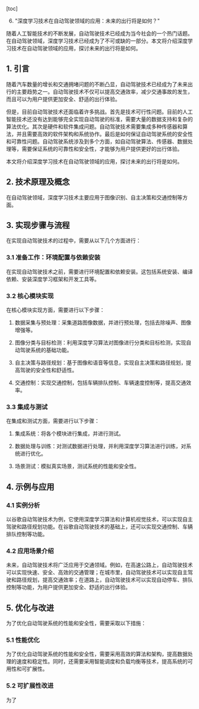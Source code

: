 
[toc]                    
                
                
6. "深度学习技术在自动驾驶领域的应用：未来的出行将是如何？"

随着人工智能技术的不断发展，自动驾驶技术已经成为当今社会的一个热门话题。在自动驾驶领域，深度学习技术已经成为了不可或缺的一部分。本文将介绍深度学习技术在自动驾驶领域的应用，探讨未来的出行将是如何。

## 1. 引言

随着汽车数量的增长和交通拥堵问题的不断凸显，自动驾驶技术已经成为了未来出行的主要趋势之一。自动驾驶技术不仅可以提高交通效率，减少交通事故的发生，而且可以为用户提供更加安全、舒适的出行体验。

但是，目前自动驾驶技术还面临着许多挑战。首先是技术可行性问题。目前的人工智能技术还没有达到能够完全实现自动驾驶的标准，需要大量的数据支持和复杂的算法优化。其次是硬件和软件集成问题。自动驾驶技术需要集成多种传感器和算法，并且需要高效的软件架构和系统协作。最后是如何保证自动驾驶系统的安全性和可靠性问题。自动驾驶系统涉及到多个方面，如自动驾驶算法、传感器、数据处理等，需要保证系统的可靠性和安全性，才能够为用户提供更好的出行体验。

本文将介绍深度学习技术在自动驾驶领域的应用，探讨未来的出行将是如何。

## 2. 技术原理及概念

在自动驾驶领域，深度学习技术主要应用于图像识别、自主决策和交通控制等方面。

## 3. 实现步骤与流程

在实现自动驾驶技术的过程中，需要从以下几个方面进行：

### 3.1 准备工作：环境配置与依赖安装

在实现自动驾驶技术之前，需要进行环境配置和依赖安装。这包括系统安装、编译依赖、安装深度学习框架和开发工具等。

### 3.2 核心模块实现

在核心模块实现方面，需要进行以下步骤：

1. 数据采集与预处理：采集道路图像数据，并进行预处理，包括去除噪声、图像增强等。

2. 图像分类与目标检测：利用深度学习算法对图像进行分类和目标检测，实现自动驾驶系统的基础功能。

3. 自主决策与路径规划：基于图像和语音等信息，实现自主决策和路径规划，提高驾驶的安全性和舒适性。

4. 交通控制：实现交通控制，包括车辆排队控制、车辆速度控制等，提高交通效率。

### 3.3 集成与测试

在集成和测试方面，需要进行以下步骤：

1. 集成系统：将各个模块进行集成，并进行测试。

2. 数据处理与训练：对测试数据进行处理，并利用深度学习算法进行训练，对系统进行优化。

3. 场景测试：模拟真实场景，测试系统的性能和安全性。

## 4. 示例与应用

### 4.1 实例分析

以谷歌自动驾驶技术为例，它使用深度学习算法和计算机视觉技术，可以实现自主驾驶和路径规划功能。在谷歌自动驾驶技术的基础上，还可以实现交通控制、车辆排队控制等功能。

### 4.2 应用场景介绍

未来，自动驾驶技术将广泛应用于交通领域。例如，在高速公路上，自动驾驶技术可以实现快速、安全、高效的交通管理；在城市里，自动驾驶技术可以实现自主驾驶和路径规划，提高交通效率；在道路上，自动驾驶技术可以实现自动停车、排队控制等功能，为用户提供更加安全、舒适的出行体验。

## 5. 优化与改进

为了优化自动驾驶系统的性能和安全性，需要采取以下措施：

### 5.1 性能优化

为了优化自动驾驶系统的性能和安全性，需要采用高效的算法和架构，提高数据处理的速度和稳定性。同时，还需要采用智能调度和负载均衡等技术，提高系统的可用性和可扩展性。

### 5.2 可扩展性改进

为了

